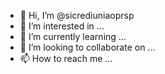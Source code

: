 - 👋 Hi, I’m @sicrediuniaoprsp
- 👀 I’m interested in ...
- 🌱 I’m currently learning ...
- 💞️ I’m looking to collaborate on ...
- 📫 How to reach me ...

<!---
sicrediuniaoprsp/sicrediuniaoprsp is a ✨ special ✨ repository because its `README.md` (this file) appears on your GitHub profile.
You can click the Preview link to take a look at your changes.
--->
